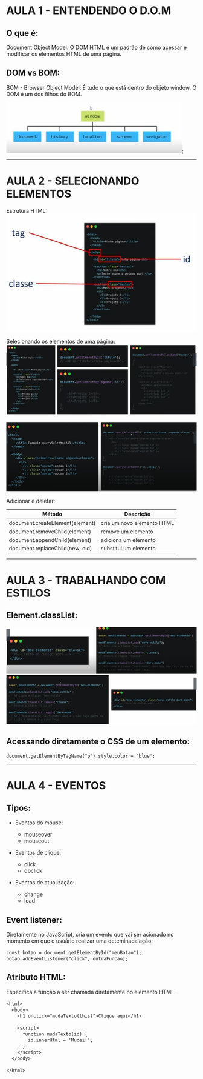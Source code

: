 # AULA 1 - ENTENDENDO O D.O.M
## O que é:
Document Object Model. O DOM HTML é um padrão de como acessar e modificar os elementos HTML de uma página.

## DOM vs BOM:
BOM - Browser Object Model: É tudo o que está dentro do objeto window.
O DOM é um dos filhos do BOM.

![](./img/class01-BOM.JPG);

---

# AULA 2 - SELECIONANDO ELEMENTOS
Estrutura HTML:
![](./img/class02-selecionando-elementos.JPG)

Selecionando os elementos de uma página:
![](./img/class02-selecionando-elementos1.JPG)

![](./img/class02-selecionando-elementos2.JPG)

Adicionar e deletar:

| Método | Descrição |
| --- | --- |
| document.createElement(element) | cria um novo elemento HTML |
| document.removeChild(element) | remove um elemento |
| document.appendChild(element) | adiciona um elemento |
| document.replaceChild(new, old) | substitui um elemento |

---

# AULA 3 - TRABALHANDO COM ESTILOS
## Element.classList:
![](./img/class03-trabalhando-com-estilos.JPG)
![](./img/class03-trabalhando-com-estilos1.JPG)

## Acessando diretamente o CSS de um elemento:
```
document.getElementByTagName("p").style.color = 'blue';
```

---

# AULA 4 - EVENTOS
## Tipos:
* Eventos do mouse:
  - mouseover
  - mouseout

* Eventos de clique:
  - click
  - dbclick

* Eventos de atualização:
  - change
  - load

## Event listener:
Diretamente no JavaScript, cria um evento que vai ser acionado no momento em que o usuário realizar uma deteminada ação:

```
const botao = document.getElementById("meuBotao");
botao.addEventListener("click", outraFuncao);
```

## Atributo HTML:

Especifica a função a ser chamada diretamente no elemento HTML.

```
<html>
  <body>
    <h1 onclick="mudaTexto(this)">Clique aqui</h1>

    <script>
      function mudaTexto(id) {
        id.innerHtml = 'Mudei!';
      }
    </script>
  </body>

</html>
```